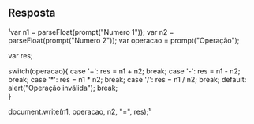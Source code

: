 ## Resposta

¹var n1 = parseFloat(prompt("Numero 1"));
var n2 = parseFloat(prompt("Numero 2"));
var operacao = prompt("Operação");
 
var res;
 
switch(operacao){
    case '+':
        res = n1 + n2;
        break;
    case '-':
        res = n1 - n2;
        break;
    case '*':
        res = n1 * n2;
        break;
    case '/':
        res = n1 / n2;
        break;
    default:
        alert("Operação inválida");
        break;    
}
 
document.write(n1, operacao, n2, "=", res);¹
